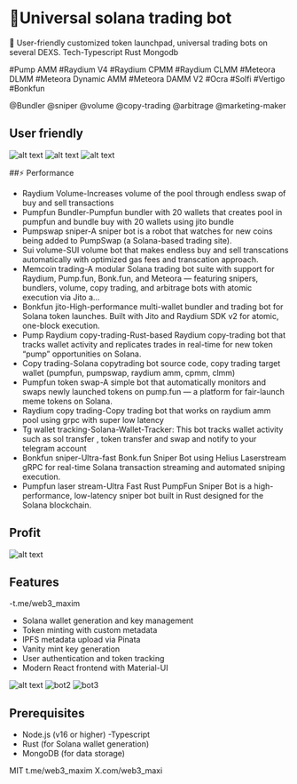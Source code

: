 # 🚀Universal solana trading bot

🌟
User-friendly customized token launchpad, universal trading bots on several DEXS.
Tech-Typescript Rust Mongodb

#Pump AMM 
#Raydium V4
#Raydium CPMM
#Raydium CLMM
#Meteora DLMM 
#Meteora Dynamic AMM
#Meteora DAMM V2
#Ocra 
#Solfi 
#Vertigo 
#Bonkfun

@Bundler @sniper @volume @copy-trading @arbitrage @marketing-maker

## User friendly
![alt text](public/bot(1).png)
![alt text](public/bot(2).png)
![alt text](public/bot(3).png)

##⚡  Performance
- Raydium Volume-Increases volume of the pool through endless swap of buy and sell transactions
- Pumpfun Bundler-Pumpfun bundler with 20 wallets that creates pool in pumpfun and bundle buy with 20 wallets using jito bundle
- Pumpswap sniper-A sniper bot is a robot that watches for new coins being added to PumpSwap (a Solana-based trading site).
- Sui volume-SUI volume bot that makes endless buy and sell transcations automatically with optimized gas fees and transcation approach.
- Memcoin trading-A modular Solana trading bot suite with support for Raydium, Pump.fun, Bonk.fun, and Meteora — featuring snipers, bundlers, volume, copy trading, and arbitrage bots with atomic execution via Jito a…
- Bonkfun jito-High-performance multi-wallet bundler and trading bot for Solana token launches. Built with Jito and Raydium SDK v2 for atomic, one-block execution.
- Pump Raydium copy-trading-Rust-based Raydium copy-trading bot that tracks wallet activity and replicates trades in real-time for new token “pump” opportunities on Solana.
- Copy trading-Solana copytrading bot source code, copy trading target wallet (pumpfun, pumpswap, raydium amm, cpmm, clmm)
- Pumpfun token swap-A simple bot that automatically monitors and swaps newly launched tokens on pump.fun — a platform for fair-launch meme tokens on Solana.
- Raydium copy trading-Copy trading bot that works on raydium amm pool using grpc with super low latency
- Tg wallet tracking-Solana-Wallet-Tracker: This bot tracks wallet activity such as sol transfer , token transfer and swap and notify to your telegram account
- Bonkfun sniper-Ultra-fast Bonk.fun Sniper Bot using Helius Laserstream gRPC for real-time Solana transaction streaming and automated sniping execution.
- Pumpfun laser stream-Ultra Fast Rust PumpFun Sniper Bot is a high-performance, low-latency sniper bot built in Rust designed for the Solana blockchain.

## Profit
![alt text](client/public/PorkerRoom.jpg)

## Features
 -t.me/web3_maxim
- Solana wallet generation and key management
- Token minting with custom metadata
- IPFS metadata upload via Pinata
- Vanity mint key generation
- User authentication and token tracking
- Modern React frontend with Material-UI
  
![alt text](assets/bot(1).png)
<img src="https://raw.githubusercontent.com/osmanx8/Universal_Memecoin_Trading_Token_Launchpad_Bot/main/assets/bot(2).png" alt="bot2" />
<img src="https://raw.githubusercontent.com/osmanx8/Universal_Memecoin_Trading_Token_Launchpad_Bot/main/assets/bot(3).png" alt="bot3" />

## Prerequisites

- Node.js (v16 or higher)
-Typescript
- Rust (for Solana wallet generation)
- MongoDB (for data storage)



MIT 
t.me/web3_maxim
X.com/web3_maxi
